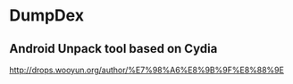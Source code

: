 # DumpDex
Android Unpack tool based on Cydia
---
http://drops.wooyun.org/author/%E7%98%A6%E8%9B%9F%E8%88%9E
